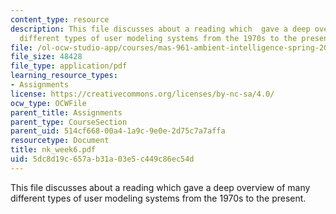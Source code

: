 ```yaml
---
content_type: resource
description: This file discusses about a reading which  gave a deep overview of many
  different types of user modeling systems from the 1970s to the present.
file: /ol-ocw-studio-app/courses/mas-961-ambient-intelligence-spring-2005/5dc8d19c657ab31a03e5c449c86ec54d_nk_week6.pdf
file_size: 48428
file_type: application/pdf
learning_resource_types:
- Assignments
license: https://creativecommons.org/licenses/by-nc-sa/4.0/
ocw_type: OCWFile
parent_title: Assignments
parent_type: CourseSection
parent_uid: 514cf668-00a4-1a9c-9e0e-2d75c7a7affa
resourcetype: Document
title: nk_week6.pdf
uid: 5dc8d19c-657a-b31a-03e5-c449c86ec54d
---
```

This file discusses about a reading which  gave a deep overview of many different types of user modeling systems from the 1970s to the present.